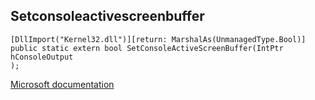 ## Setconsoleactivescreenbuffer

```
[DllImport("Kernel32.dll")][return: MarshalAs(UnmanagedType.Bool)]
public static extern bool SetConsoleActiveScreenBuffer(IntPtr hConsoleOutput
);
```

[Microsoft documentation](https://docs.microsoft.com/en-us/windows/win32/api/wincon/nf-wincon-setconsoleactivescreenbuffer)
